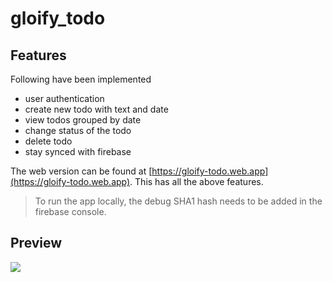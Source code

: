 # gloify_todo

## Features

Following have been implemented

- user authentication
- create new todo with text and date
- view todos grouped by date
- change status of the todo
- delete todo
- stay synced with firebase

The web version can be found at [https://gloify-todo.web.app](https://gloify-todo.web.app). This has all the above features.

> To run the app locally, the debug SHA1 hash needs to be added in the firebase console.

## Preview

![](todo.gif)
